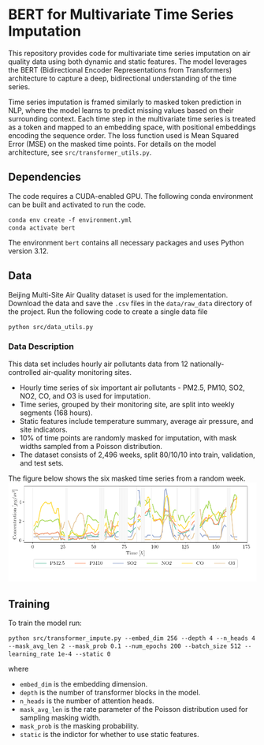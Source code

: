 # BERT for Multivariate Time Series Imputation

This repository provides code for multivariate time series imputation on air quality data using both dynamic and static features. The model leverages the BERT (Bidirectional Encoder Representations from Transformers) architecture to capture a deep, bidirectional understanding of the time series.

Time series imputation is framed similarly to masked token prediction in NLP, where the model learns to predict missing values based on their surrounding context. Each time step in the multivariate time series is treated as a token and mapped to an embedding space, with positional embeddings encoding the sequence order. The loss function used is Mean Squared Error (MSE) on the masked time points. For details on the model architecture, see `src/transformer_utils.py`.

## Dependencies

The code requires a CUDA-enabled GPU. The following conda environment can be built and activated to run the code. 
```
conda env create -f environment.yml
conda activate bert
```
The environment `bert` contains all necessary packages and uses Python version 3.12.

## Data

Beijing Multi-Site Air Quality dataset is used for the implementation. Download the data and save the `.csv` files in the `data/raw_data` directory of the project. Run the following code to create a single data file
```
python src/data_utils.py
```
### Data Description

This data set includes hourly air pollutants data from 12 nationally-controlled air-quality monitoring sites. 

- Hourly time series of six important air pollutants - PM2.5, PM10, SO2, NO2, CO, and O3 is used for imputation. 
- Time series, grouped by their monitoring site, are split into weekly segments (168 hours). 
- Static features include temperature summary, average air pressure, and site indicators. 
- 10% of time points are randomly masked for imputation, with mask widths sampled from a Poisson distribution. 
- The dataset consists of 2,496 weeks, split 80/10/10 into train, validation, and test sets. 

The figure below shows the six masked time series from a random week. 
![Local Image](./results/missing_test.png)

## Training

To train the model run:

```
python src/transformer_impute.py --embed_dim 256 --depth 4 --n_heads 4 --mask_avg_len 2 --mask_prob 0.1 --num_epochs 200 --batch_size 512 --learning_rate 1e-4 --static 0
```
where
- `embed_dim` is the embedding dimension.
- `depth` is the number of transformer blocks in the model.
- `n_heads` is the number of attention heads.
- `mask_avg_len` is the rate parameter of the Poisson distribution used for sampling masking width.
- `mask_prob` is the masking probability.
- `static` is the indictor for whether to use static features.



